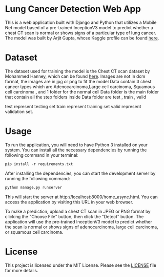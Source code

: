 # Lung Cancer Detection Web App

This is a web application built with Django and Python that utilizes a Mobile Net model based of a pre-trained InceptionV3 model to predict whether a chest CT scan is normal or shows signs of a particular type of lung cancer. The model was built by Arjit Gupta, whose Kaggle profile can be found [here](https://www.kaggle.com/arjitgupta00).

# Dataset

The dataset used for training the model is the Chest CT scan dataset by Mohammed Hanney, which can be found [here](https://www.kaggle.com/datasets/mohamedhanyyy/chest-ctscan-images). Images are not in dcm format, the images are in jpg or png to fit the model
Data contain 3 chest cancer types which are Adenocarcinoma,Large cell carcinoma, Squamous cell carcinoma , and 1 folder for the normal cell
Data folder is the main folder that contain all the step folders
inside Data folder are test , train , valid

test represent testing set
train represent training set
valid represent validation set.

# Usage

To run the application, you will need to have Python 3 installed on your system. You can install all the necessary dependencies by running the following command in your terminal:

```python
pip install -r requirements.txt
```

After installing the dependencies, you can start the development server by running the following command:

```python
python manage.py runserver
```

This will start the server at http://localhost:8000/home_async.html. You can access the application by visiting this URL in your web browser.

To make a prediction, upload a chest CT scan in JPEG or PNG format by clicking the "Choose File" button, then click the "Detect" button. The application will use the pre-trained InceptionV3 model to predict whether the scan is normal or shows signs of adenocarcinoma, large cell carcinoma, or squamous cell carcinoma.

# License

This project is licensed under the MIT License. Please see the [LICENSE](LICENSE.txt) file for more details.
